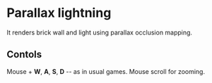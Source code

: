 # Parallax lightning

It renders brick wall and light using parallax occlusion mapping.

## Contols

Mouse + **W**, **A**, **S**, **D** -- as in usual games. Mouse scroll for zooming.
